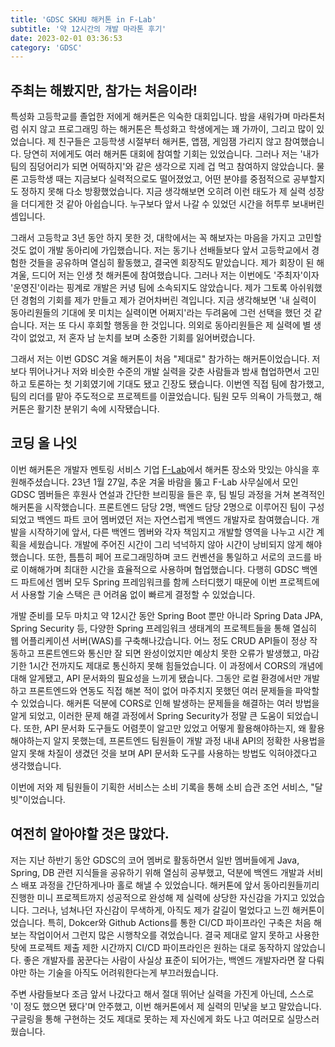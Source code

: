 ```yaml
---
title: 'GDSC SKHU 해커톤 in F-Lab'
subtitle: '약 12시간의 개발 마라톤 후기'
date: 2023-02-01 03:36:53
category: 'GDSC'
---
```


## 주최는 해봤지만, 참가는 처음이라!

특성화 고등학교를 졸업한 저에게 해커톤은 익숙한 대회입니다. 밤을 새워가며 마라톤처럼 쉬지 않고 프로그래밍 하는 해커톤은 특성화고 학생에게는 꽤 가까이, 그리고 많이 있었습니다. 제 친구들은 고등학생 시절부터 해커톤, 앱잼, 게임잼 가리지 않고 참여했습니다. 당연히 저에게도 여러 해커톤 대회에 참여할 기회는 있었습니다. 그러나 저는 '내가 팀의 짐덩어리가 되면 어떡하지'와 같은 생각으로 지레 겁 먹고 참여하지 않았습니다. 물론 고등학생 때는 지금보다 실력적으로도 떨어졌었고, 어떤 분야를 중점적으로 공부할지도 정하지 못해 다소 방황했었습니다. 지금 생각해보면 오히려 이런 태도가 제 실력 성장을 더디게한 것 같아 아쉽습니다. 누구보다 앞서 나갈 수 있었던 시간을 허투루 보내버린 셈입니다.

그래서 고등학교 3년 동안 하지 못한 것, 대학에서는 꼭 해보자는 마음을 가지고 고민할 것도 없이 개발 동아리에 가입했습니다. 저는 동기나 선배들보다 앞서 고등학교에서 경험한 것들을 공유하며 열심히 활동했고, 결국엔 회장직도 맡았습니다. 제가 회장이 된 해 겨울, 드디어 저는 인생 첫 해커톤에 참여했습니다. 그러나 저는 이번에도 '주최자'이자 '운영진'이라는 핑계로 개발은 커녕 팀에 소속되지도 않았습니다. 제가 그토록 아쉬워했던 경험의 기회를 제가 만들고 제가 걷어차버린 격입니다. 지금 생각해보면 '내 실력이 동아리원들의 기대에 못 미치는 실력이면 어쩌지'라는 두려움에 그런 선택을 했던 것 같습니다. 저는 또 다시 후회할 행동을 한 것입니다. 의외로 동아리원들은 제 실력에 별 생각이 없었고, 저 혼자 남 눈치를 보며 소중한 기회를 잃어버렸습니다.

그래서 저는 이번 GDSC 겨울 해커톤이 처음 "제대로" 참가하는 해커톤이었습니다. 저보다 뛰어나거나 저와 비슷한 수준의 개발 실력을 갖춘 사람들과 밤새 협업하면서 고민하고 토론하는 첫 기회였기에 기대도 됐고 긴장도 됐습니다. 이번엔 직접 팀에 참가했고, 팀의 리더를 맡아 주도적으로 프로젝트를 이끌었습니다. 팀원 모두 의욕이 가득했고, 해커톤은 활기찬 분위기 속에 시작됐습니다.

## 코딩 올 나잇

이번 해커톤은 개발자 멘토링 서비스 기업 [F-Lab](https://f-lab.kr/?utm_source=gdn&utm_medium=sa&utm_campaign=mentee&utm_content=mentoring&utm_term=&gad=1&gclid=CjwKCAjwjMiiBhA4EiwAZe6jQzLzQwsWxl_JmBl6eD_elDyRf7yHzubwZqbkEw3C8ioFkobBFwHXsBoCIEsQAvD_BwE)에서 해커톤 장소와 맛있는 야식을 후원해주셨습니다. 23년 1월 27일, 추운 겨울 바람을 뚫고 F-Lab 사무실에서 모인 GDSC 멤버들은 후원사 연설과 간단한 브리핑을 들은 후, 팀 빌딩 과정을 거쳐 본격적인 해커톤을 시작했습니다. 프론트엔드 담당 2명, 백엔드 담당 2명으로 이루어진 팀이 구성되었고 백엔드 파트 코어 멤버였던 저는 자연스럽게 백엔드 개발자로 참여했습니다. 개발을 시작하기에 앞서, 다른 백엔드 멤버와 각자 책임지고 개발할 영역을 나누고 시간 계획을 세웠습니다. 개발에 주어진 시간이 그리 넉넉하지 않아 시간이 낭비되지 않게 해야 했습니다. 또한, 틈틈히 페어 프로그래밍하며 코드 컨벤션을 통일하고 서로의 코드를 바로 이해해가며 최대한 시간을 효율적으로 사용하며 협업했습니다. 다행히 GDSC 백엔드 파트에선 멤버 모두 Spring 프레임워크를 함께 스터디했기 때문에 이번 프로젝트에서 사용할 기술 스택은 큰 어려움 없이 빠르게 결정할 수 있었습니다.

개발 준비를 모두 마치고 약 12시간 동안 Spring Boot 뿐만 아니라 Spring Data JPA, Spring Security 등, 다양한 Spring 프레임워크 생태계의 프로젝트들을 통해 열심히 웹 어플리케이션 서버(WAS)를 구축해나갔습니다. 어느 정도 CRUD API들이 정상 작동하고 프론트엔드와 통신만 잘 되면 완성이었지만 예상치 못한 오류가 발생했고, 마감 기한 1시간 전까지도 제대로 통신하지 못해 힘들었습니다. 이 과정에서 CORS의 개념에 대해 알게됐고, API 문서화의 필요성을 느끼게 됐습니다. 그동안 로컬 환경에서만 개발하고 프론트엔드와 연동도 직접 해본 적이 없어 마주치지 못했던 여러 문제들을 파악할 수 있었습니다. 해커톤 덕분에 CORS로 인해 발생하는 문제들을 해결하는 여러 방법을 알게 되었고, 이러한 문제 해결 과정에서 Spring Security가 정말 큰 도움이 되었습니다. 또한, API 문서화 도구들도 어렴풋이 알고만 있었고 어떻게 활용해야하는지, 왜 활용해야하는지 알지 못했는데, 프론트엔드 팀원들이 개발 과정 내내 API의 정확한 사용법을 알지 못해 차질이 생겼던 것을 보며 API 문서화 도구를 사용하는 방법도 익혀야겠다고 생각했습니다.

이번에 저와 제 팀원들이 기획한 서비스는 소비 기록을 통해 소비 습관 조언 서비스, "달빗"이었습니다.

## 여전히 알아야할 것은 많았다.

저는 지난 하반기 동안 GDSC의 코어 멤버로 활동하면서 일반 멤버들에게 Java, Spring, DB 관련 지식들을 공유하기 위해 열심히 공부했고, 덕분에 백엔드 개발과 서비스 배포 과정을 간단하게나마 홀로 해낼 수 있었습니다. 해커톤에 앞서 동아리원들끼리 진행한 미니 프로젝트까지 성공적으로 완성해 제 실력에 상당한 자신감을 가지고 있었습니다. 그러나, 넘쳐나던 자신감이 무색하게, 아직도 제가 갈길이 멀었다고 느낀 해커톤이었습니다. 특히, Dokcer와 Github Actions를 통한 CI/CD 파이프라인 구축은 처음 해보는 작업이어서 그런지 많은 시행착오를 겪었습니다. 결국 제대로 알지 못하고 사용한 탓에 프로젝트 제출 제한 시간까지 CI/CD 파이프라인은 원하는 대로 동작하지 않았습니다. 좋은 개발자를 꿈꾼다는 사람이 사실상 표준이 되어가는, 백엔드 개발자라면 잘 다뤄야만 하는 기술을 아직도 어려워한다는게 부끄러웠습니다.

주변 사람들보다 조금 앞서 나갔다고 해서 절대 뛰어난 실력을 가진게 아닌데, 스스로 '이 정도 했으면 됐다'며 안주했고, 이번 해커톤에서 제 실력의 민낯을 보고 말았습니다. 구글링을 통해 구현하는 것도 제대로 못하는 제 자신에게 화도 나고 여러모로 실망스러웠습니다.
